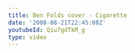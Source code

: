 ```yaml
---
title: Ben Folds cover - Cigarette
date: '2008-08-21T22:45:08Z'
youtubeId: Qiu7gdTkM_g
type: video
---
```


